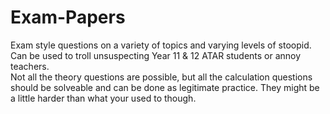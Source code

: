 # Exam-Papers
Exam style questions on a variety of topics and varying levels of stoopid. Can be used to troll unsuspecting Year 11 & 12 ATAR students or annoy teachers. <br>
Not all the theory questions are possible, but all the calculation questions should be solveable and can be done as legitimate practice. They might be a little harder than what your used to though. <br>
